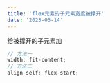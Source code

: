 ```yaml
---
title: 'flex元素的子元素宽度被撑开'
date: '2023-03-14'
---
```


给被撑开的子元素加 

```javascript
// 方法一
width: fit-content;
// 方法二
align-self: flex-start;
```
